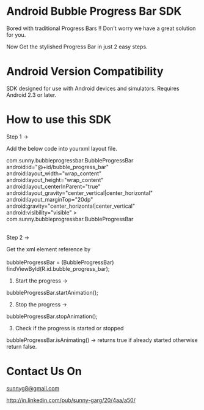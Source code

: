 <h1> Android Bubble Progress Bar SDK</h1>

Bored with traditional Progress Bars !! Don't worry we have a great solution for you.

Now Get the stylished Progress Bar in just 2 easy steps.

<h1> Android Version Compatibility</h1>

SDK designed for use with Android devices and simulators. Requires Android 2.3 or later.

<h1> How to use this SDK</h1>

Step 1 ->

  Add the below code into yourxml layout file.
  
   com.sunny.bubbleprogressbar.BubbleProgressBar
        android:id="@+id/bubble_progress_bar"
        android:layout_width="wrap_content"
        android:layout_height="wrap_content"
        android:layout_centerInParent="true"
        android:layout_gravity="center_vertical|center_horizontal"
        android:layout_marginTop="20dp"
        android:gravity="center_horizontal|center_vertical"
        android:visibility="visible" >
    com.sunny.bubbleprogressbar.BubbleProgressBar
    


<br>
Step 2 ->

  Get the xml element reference by <br>
  <br>bubbleProgressBar = (BubbleProgressBar) findViewById(R.id.bubble_progress_bar);
  
  
  1. Start the progress ->
  
  bubbleProgressBar.startAnimation();
  
  
  2. Stop the progress ->
  
  bubbleProgressBar.stopAnimation();<br>
  
  
  3. Check if the progress is started or stopped
  
  bubbleProgressBar.isAnimating() -> returns true if already started otherwise return false.

<h1>Contact Us On</h1>

sunnyg8@gmail.com

http://in.linkedin.com/pub/sunny-garg/20/4aa/a50/

  
